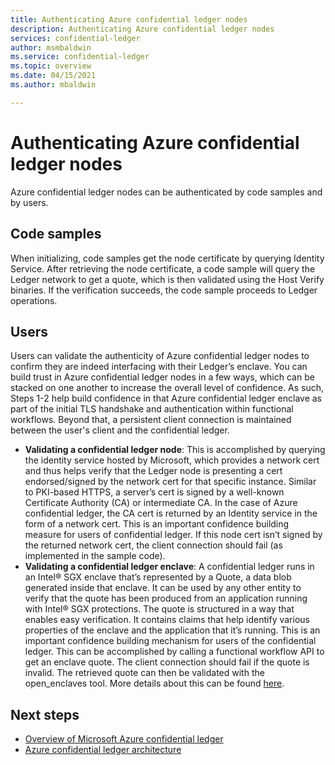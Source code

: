 ```yaml
---
title: Authenticating Azure confidential ledger nodes
description: Authenticating Azure confidential ledger nodes
services: confidential-ledger
author: msmbaldwin
ms.service: confidential-ledger
ms.topic: overview
ms.date: 04/15/2021
ms.author: mbaldwin

---
```

# Authenticating Azure confidential ledger nodes

Azure confidential ledger nodes can be authenticated by code samples and by users.

## Code samples

When initializing, code samples get the node certificate by querying Identity Service. After retrieving the node certificate, a code sample will query the Ledger network to get a quote, which is then validated using the Host Verify binaries. If the verification succeeds, the code sample proceeds to Ledger operations.

## Users

Users can validate the authenticity of Azure confidential ledger nodes to confirm they are indeed interfacing with their Ledger’s enclave. You can build trust in Azure confidential ledger nodes in a few ways, which can be stacked on one another to increase the overall level of confidence. As such, Steps 1-2 help build confidence in that Azure confidential ledger enclave as part of the initial TLS handshake and authentication within functional workflows. Beyond that, a persistent client connection is maintained between the user's client and the confidential ledger.

- **Validating a confidential ledger node**: This is accomplished by querying the identity service hosted by Microsoft, which provides a network cert and thus helps verify that the Ledger node is presenting a cert endorsed/signed by the network cert for that specific instance. Similar to PKI-based HTTPS, a server’s cert is signed by a well-known Certificate Authority (CA) or intermediate CA. In the case of Azure confidential ledger, the CA cert is returned by an Identity service in the form of a network cert. This is an important confidence building measure for users of confidential ledger. If this node cert isn’t signed by the returned network cert, the client connection should fail (as implemented in the sample code).
- **Validating a confidential ledger enclave**: A confidential ledger runs in an Intel® SGX enclave that’s represented by a Quote, a data blob generated inside that enclave. It can be used by any other entity to verify that the quote has been produced from an application running with Intel® SGX protections. The quote is structured in a way that enables easy verification. It contains claims that help identify various properties of the enclave and the application that it’s running. This is an important confidence building mechanism for users of the confidential ledger. This can be accomplished by calling a functional workflow API to get an enclave quote. The client connection should fail if the quote is invalid. The retrieved quote can then be validated with the open_enclaves  tool. More details about this can be found [here](https://github.com/openenclave/openenclave/tree/master/samples/host_verify).

## Next steps

- [Overview of Microsoft Azure confidential ledger](overview.md)
- [Azure confidential ledger architecture](architecture.md)
